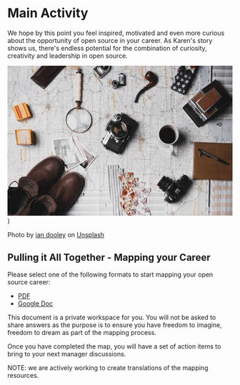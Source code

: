 # Main Activity

We hope by this point you feel inspired, motivated and even more curious about the opportunity of open source in your career. As Karen's story shows us, there's endless potential for the combination of curiosity, creativity and leadership in open source.

![mapping your open source journey](../images/mapping.jpg))

Photo by <a href="https://unsplash.com/@sadswim?utm_source=unsplash&utm_medium=referral&utm_content=creditCopyText">ian dooley</a> on <a href="https://unsplash.com/s/photos/mapping?utm_source=unsplash&utm_medium=referral&utm_content=creditCopyText">Unsplash</a>
  

## Pulling it All Together - Mapping your Career

Please select one of the following formats to start mapping your open source career:
- [PDF](resources/my-oss-career.pdf)
- [Google Doc](https://docs.google.com/document/d/1NG2zFUsJDZB9NCk25e_uQrPZMuduXBc4T0fIXL6P-BA/edit?usp=sharing)

This document is a private workspace for you.  You will not be asked to share answers as the purpose is to ensure you have freedom to imagine, freedom to dream as part of the mapping process.

Once you have completed the map, you will have a set of action items to bring to your next manager discussions. 

NOTE: we are actively working to create translations of the mapping resources. 